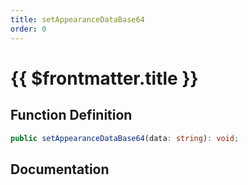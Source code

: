 ```yaml
---
title: setAppearanceDataBase64
order: 0
---
```


# {{ $frontmatter.title }}

## Function Definition

```ts
public setAppearanceDataBase64(data: string): void;
```

## Documentation

<!--@include: ./parts/setAppearanceDataBase64.md-->
